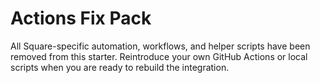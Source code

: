 # Actions Fix Pack

All Square-specific automation, workflows, and helper scripts have been removed from this starter. Reintroduce your own GitHub Actions or local scripts when you are ready to rebuild the integration.
